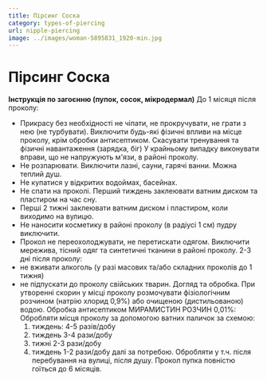 ```yaml
---
title: Пірсинг Соска
category: types-of-piercing
url: nipple-piercing
image: ../images/woman-5895831_1920-min.jpg
---
```


# Пірсинг Соска

**Інструкція по загоєнню (пупок, сосок, мікродермал)**
До 1 місяця після проколу:

- Прикрасу без необхідності не чіпати, не прокручувати, не грати з нею (не турбувати). Виключити будь-які фізичні впливи на місце проколу, крім обробки антисептиком. Скасувати тренування та фізичні навантаження (зарядка, біг) У крайньому випадку виконувати вправи, що не напружують м'язи, в районі проколу.
- Не розпарювати. Виключити лазні, сауни, гарячі ванни. Можна теплий душ.
- Не купатися у відкритих водоймах, басейнах.
- Не спати на проколі. Перший тиждень заклеювати ватним диском та пластиром на час сну.
- Перші 2 тижні заклеювати ватним диском і пластиром, коли виходимо на вулицю.
- Не наносити косметику в районі проколу (в радіусі 1 см) пудру виключити.
- Прокол не переохолоджувати, не перетискати одягом. Виключити мережива, тісний одяг та синтетичні тканини в районі проколу.
  2-3 дні після проколу:
- не вживати алкоголь (у разі масових та/або складних проколів до 1 тижня)
- не підпускати до проколу свійських тварин.
  Догляд та обробка.
  При утворенні скорин у місці проколу розмочувати фізіологічним розчином (натрію хлорид 0,9%) або очищеною (дистильованою) водою.
  Обробка антисептиком МИРАМИСТИН РОЗЧИН 0,01%:
  Обробляти місця проколу за допомогою ватних паличок за схемою:
  1. тиждень: 4-5 разів/добу
  2. тиждень 3-4 рази/добу
  3. тижні 2-3 рази/добу
  4. тиждень 1-2 рази/добу далі за потребою.
     Обробляти у т.ч. після перебування на вулиці, після душу.
     Прокол пупка повністю гоїться до 6 місяців.
